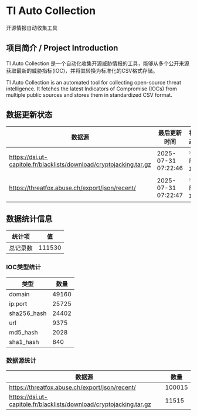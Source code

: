# TI Auto Collection

 开源情报自动收集工具

## 项目简介 / Project Introduction

TI Auto Collection 是一个自动化收集开源威胁情报的工具，能够从多个公开来源获取最新的威胁指标(IOC)，并将其转换为标准化的CSV格式存储。

TI Auto Collection is an automated tool for collecting open-source threat intelligence. It fetches the latest Indicators of Compromise (IOCs) from multiple public sources and stores them in standardized CSV format.

## 数据更新状态

| 数据源 | 最后更新时间 | 状态 |
|--------|------------|------|
| https://dsi.ut-capitole.fr/blacklists/download/cryptojacking.tar.gz | 2025-07-31 07:22:46 | ✅ 成功 |
| https://threatfox.abuse.ch/export/json/recent/ | 2025-07-31 07:22:47 | ✅ 成功 |
































































































































## 数据统计信息

| 统计项 | 值 |
|--------|----|
| 总记录数 | 111530 |

### IOC类型统计

| 类型 | 数量 |
|------|------|
| domain | 49160 |
| ip:port | 25725 |
| sha256_hash | 24402 |
| url | 9375 |
| md5_hash | 2028 |
| sha1_hash | 840 |

### 数据源统计

| 数据源 | 数量 |
|--------|------|
| https://threatfox.abuse.ch/export/json/recent/ | 100015 |
| https://dsi.ut-capitole.fr/blacklists/download/cryptojacking.tar.gz | 11515 |
